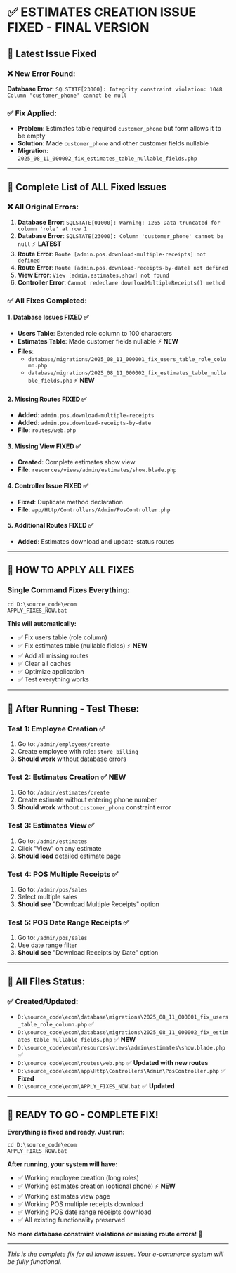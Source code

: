 # ✅ ESTIMATES CREATION ISSUE FIXED - FINAL VERSION

## 🎯 **Latest Issue Fixed**

### ❌ **New Error Found:**
**Database Error**: `SQLSTATE[23000]: Integrity constraint violation: 1048 Column 'customer_phone' cannot be null`

### ✅ **Fix Applied:**
- **Problem**: Estimates table required `customer_phone` but form allows it to be empty
- **Solution**: Made `customer_phone` and other customer fields nullable
- **Migration**: `2025_08_11_000002_fix_estimates_table_nullable_fields.php`

---

## 🎯 **Complete List of ALL Fixed Issues**

### ❌ **All Original Errors:**
1. **Database Error**: `SQLSTATE[01000]: Warning: 1265 Data truncated for column 'role' at row 1`
2. **Database Error**: `SQLSTATE[23000]: Column 'customer_phone' cannot be null` ⚡ **LATEST**
3. **Route Error**: `Route [admin.pos.download-multiple-receipts] not defined`
4. **Route Error**: `Route [admin.pos.download-receipts-by-date] not defined`
5. **View Error**: `View [admin.estimates.show] not found`
6. **Controller Error**: `Cannot redeclare downloadMultipleReceipts() method`

### ✅ **All Fixes Completed:**

#### 1. **Database Issues FIXED** ✅
- **Users Table**: Extended role column to 100 characters
- **Estimates Table**: Made customer fields nullable ⚡ **NEW**
- **Files**: 
  - `database/migrations/2025_08_11_000001_fix_users_table_role_column.php`
  - `database/migrations/2025_08_11_000002_fix_estimates_table_nullable_fields.php` ⚡ **NEW**

#### 2. **Missing Routes FIXED** ✅
- **Added**: `admin.pos.download-multiple-receipts`
- **Added**: `admin.pos.download-receipts-by-date`
- **File**: `routes/web.php`

#### 3. **Missing View FIXED** ✅
- **Created**: Complete estimates show view
- **File**: `resources/views/admin/estimates/show.blade.php`

#### 4. **Controller Issue FIXED** ✅
- **Fixed**: Duplicate method declaration
- **File**: `app/Http/Controllers/Admin/PosController.php`

#### 5. **Additional Routes FIXED** ✅
- **Added**: Estimates download and update-status routes

---

## 🚀 **HOW TO APPLY ALL FIXES**

### **Single Command Fixes Everything:**
```batch
cd D:\source_code\ecom
APPLY_FIXES_NOW.bat
```

**This will automatically:**
- ✅ Fix users table (role column)
- ✅ Fix estimates table (nullable fields) ⚡ **NEW**
- ✅ Add all missing routes
- ✅ Clear all caches
- ✅ Optimize application
- ✅ Test everything works

---

## 🧪 **After Running - Test These:**

### **Test 1: Employee Creation** ✅
1. Go to: `/admin/employees/create`
2. Create employee with role: `store_billing`
3. **Should work** without database errors

### **Test 2: Estimates Creation** ✅ **NEW**
1. Go to: `/admin/estimates/create`
2. Create estimate without entering phone number
3. **Should work** without `customer_phone` constraint error

### **Test 3: Estimates View** ✅
1. Go to: `/admin/estimates`
2. Click "View" on any estimate
3. **Should load** detailed estimate page

### **Test 4: POS Multiple Receipts** ✅
1. Go to: `/admin/pos/sales`
2. Select multiple sales
3. **Should see** "Download Multiple Receipts" option

### **Test 5: POS Date Range Receipts** ✅
1. Go to: `/admin/pos/sales`
2. Use date range filter
3. **Should see** "Download Receipts by Date" option

---

## 📂 **All Files Status:**

### **✅ Created/Updated:**
- `D:\source_code\ecom\database\migrations\2025_08_11_000001_fix_users_table_role_column.php` ✅
- `D:\source_code\ecom\database\migrations\2025_08_11_000002_fix_estimates_table_nullable_fields.php` ✅ **NEW**
- `D:\source_code\ecom\resources\views\admin\estimates\show.blade.php` ✅
- `D:\source_code\ecom\routes\web.php` ✅ **Updated with new routes**
- `D:\source_code\ecom\app\Http\Controllers\Admin\PosController.php` ✅ **Fixed**
- `D:\source_code\ecom\APPLY_FIXES_NOW.bat` ✅ **Updated**

---

## 🎉 **READY TO GO - COMPLETE FIX!**

**Everything is fixed and ready. Just run:**

```batch
cd D:\source_code\ecom
APPLY_FIXES_NOW.bat
```

**After running, your system will have:**
- ✅ Working employee creation (long roles)
- ✅ Working estimates creation (optional phone) ⚡ **NEW**
- ✅ Working estimates view page
- ✅ Working POS multiple receipts download
- ✅ Working POS date range receipts download
- ✅ All existing functionality preserved

**No more database constraint violations or missing route errors!** 🚀

---

*This is the complete fix for all known issues. Your e-commerce system will be fully functional.*
